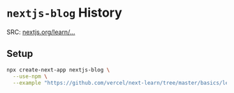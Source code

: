 # `nextjs-blog` History

SRC: [nextjs.org/learn/...](https://nextjs.org/learn/basics/create-nextjs-app/setup)

## Setup

```bash
npx create-next-app nextjs-blog \
  --use-npm \
  --example "https://github.com/vercel/next-learn/tree/master/basics/learn-starter"
```
